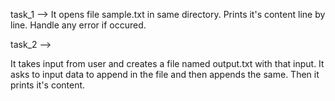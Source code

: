 task_1 -->
It opens file sample.txt in same directory.
Prints it's content line by line.
Handle any error if occured.


task_2 -->

 It takes input from user and creates a file named output.txt with that input.
 It asks to input data to append in the file and then appends the same.
 Then it prints it's content.
